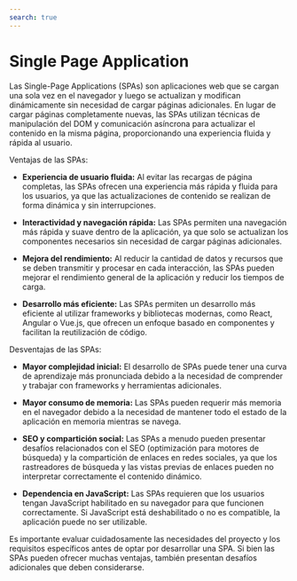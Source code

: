 ```yaml
---
search: true
---
```


# Single Page Application

Las Single-Page Applications (SPAs) son aplicaciones web que se cargan una sola vez en el navegador y luego se actualizan y modifican dinámicamente sin necesidad de cargar páginas adicionales. En lugar de cargar páginas completamente nuevas, las SPAs utilizan técnicas de manipulación del DOM y comunicación asíncrona para actualizar el contenido en la misma página, proporcionando una experiencia fluida y rápida al usuario.

Ventajas de las SPAs:

- **Experiencia de usuario fluida:** Al evitar las recargas de página completas, las SPAs ofrecen una experiencia más rápida y fluida para los usuarios, ya que las actualizaciones de contenido se realizan de forma dinámica y sin interrupciones.

- **Interactividad y navegación rápida:** Las SPAs permiten una navegación más rápida y suave dentro de la aplicación, ya que solo se actualizan los componentes necesarios sin necesidad de cargar páginas adicionales.

- **Mejora del rendimiento:** Al reducir la cantidad de datos y recursos que se deben transmitir y procesar en cada interacción, las SPAs pueden mejorar el rendimiento general de la aplicación y reducir los tiempos de carga.

- **Desarrollo más eficiente:** Las SPAs permiten un desarrollo más eficiente al utilizar frameworks y bibliotecas modernas, como React, Angular o Vue.js, que ofrecen un enfoque basado en componentes y facilitan la reutilización de código.

Desventajas de las SPAs:

- **Mayor complejidad inicial:** El desarrollo de SPAs puede tener una curva de aprendizaje más pronunciada debido a la necesidad de comprender y trabajar con frameworks y herramientas adicionales.

- **Mayor consumo de memoria:** Las SPAs pueden requerir más memoria en el navegador debido a la necesidad de mantener todo el estado de la aplicación en memoria mientras se navega.

- **SEO y compartición social:** Las SPAs a menudo pueden presentar desafíos relacionados con el SEO (optimización para motores de búsqueda) y la compartición de enlaces en redes sociales, ya que los rastreadores de búsqueda y las vistas previas de enlaces pueden no interpretar correctamente el contenido dinámico.

- **Dependencia en JavaScript:** Las SPAs requieren que los usuarios tengan JavaScript habilitado en su navegador para que funcionen correctamente. Si JavaScript está deshabilitado o no es compatible, la aplicación puede no ser utilizable.

Es importante evaluar cuidadosamente las necesidades del proyecto y los requisitos específicos antes de optar por desarrollar una SPA. Si bien las SPAs pueden ofrecer muchas ventajas, también presentan desafíos adicionales que deben considerarse.

